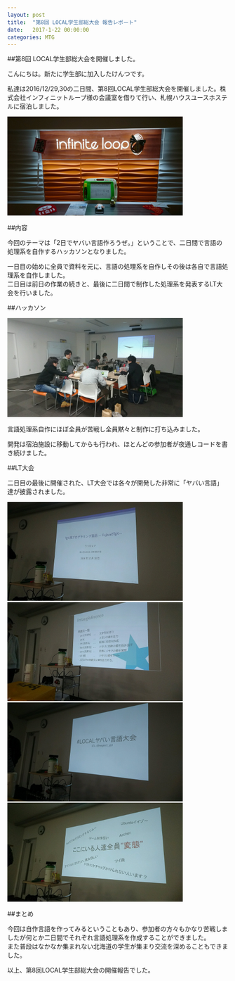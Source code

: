 ```yaml
---
layout: post
title:  "第8回 LOCAL学生部総大会 報告レポート"
date:   2017-1-22 00:00:00
categories: MTG
---
```


##第8回 LOCAL学生部総大会を開催しました。

こんにちは。新たに学生部に加入したけんつです。  

私達は2016/12/29,30の二日間、第8回LOCAL学生部総大会を開催しました。株式会社インフィニットループ様の会議室を借りて行い、札幌ハウスユースホステルに宿泊しました。  

<img src=/static/img/localst2016/localst2016_2.jpg width=400px>

##内容

今回のテーマは「2日でヤバい言語作ろうぜ。」ということで、二日間で言語の処理系を自作するハッカソンとなりました。  

一日目の始めに全員で資料を元に、言語の処理系を自作しその後は各自で言語処理系を自作しました。  
二日目は前日の作業の続きと、最後に二日間で制作した処理系を発表するLT大会を行いました。

##ハッカソン

<img src=/static/img/localst2016/localst2016_1.jpg width=400px>  

言語処理系自作にほぼ全員が苦戦し全員黙々と制作に打ち込みました。  


開発は宿泊施設に移動してからも行われ、ほとんどの参加者が夜通しコードを書き続けました。

##LT大会

二日目の最後に開催された、LT大会では各々が開発した非常に「ヤバい言語」達が披露されました。  

<img src=/static/img/localst2016/localst2016_4.jpg width=400px>  

<img src=/static/img/localst2016/localst2016_6.jpg width=400px>   

<img src=/static/img/localst2016/localst2016_5.jpg width=400px>   

<img src=/static/img/localst2016/localst2016_3.jpg width=400px> 

##まとめ

今回は自作言語を作ってみるということもあり、参加者の方々もかなり苦戦しましたが何とか二日間でそれぞれ言語処理系を作成することができました。  
また普段はなかなか集まれない北海道の学生が集まり交流を深めることもできました。  

以上、第8回LOCAL学生部総大会の開催報告でした。
